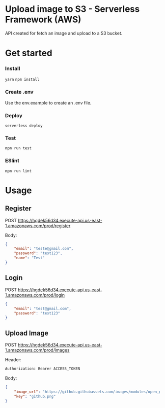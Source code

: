 # Upload image to S3 - Serverless Framework (AWS)

API created for fetch an image and upload to a S3 bucket.

# Get started
### Install
`yarn`
`npm install`

### Create .env
Use the env.example to create an .env file.

### Deploy
`serverless deploy`

### Test
`npm run test`

### ESlint
`npm run lint`

# Usage
## Register

POST https://hgdek56d34.execute-api.us-east-1.amazonaws.com/prod/register

Body:
```json
{
    "email": "teste@gmail.com",
    "password": "test123",
    "name": "Test"
}
```

## Login

POST https://hgdek56d34.execute-api.us-east-1.amazonaws.com/prod/login

```json
{
    "email": "test@gmail.com",
    "password": "test123"
}
```

## Upload Image

POST https://hgdek56d34.execute-api.us-east-1.amazonaws.com/prod/images

Header:
```bash
Authorization: Bearer ACCESS_TOKEN
```

Body:
```json
{
    "image_url": "https://github.githubassets.com/images/modules/open_graph/github-mark.png",
    "key": "github.png"
}
```